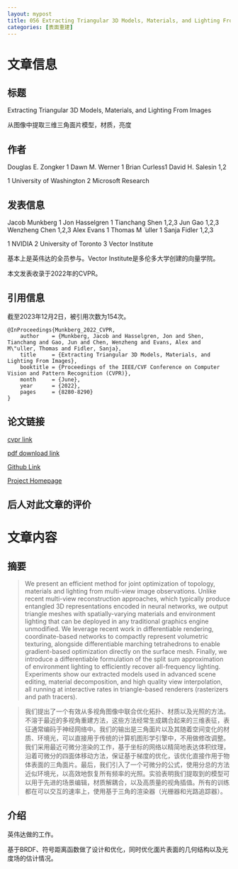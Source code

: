 ```yaml
---
layout: mypost
title: 056 Extracting Triangular 3D Models, Materials, and Lighting From Images
categories: [表面重建]
---
```



# 文章信息

## 标题

Extracting Triangular 3D Models, Materials, and Lighting From Images

从图像中提取三维三角面片模型，材质，亮度

## 作者

Douglas E. Zongker 1 
Dawn M. Werner 1 
Brian Curless1 David H. Salesin 1,2

1 University of Washington
2 Microsoft Research



## 发表信息

Jacob Munkberg 1 Jon Hasselgren 1 Tianchang Shen 1,2,3 Jun Gao 1,2,3 Wenzheng Chen 1,2,3 Alex Evans 1 Thomas M ̈ uller 1 Sanja Fidler 1,2,3

1 NVIDIA 2 University of Toronto 3 Vector Institute

基本上是英伟达的全员参与。Vector Institute是多伦多大学创建的向量学院。

本文发表收录于2022年的CVPR。


## 引用信息

截至2023年12月2日，被引用次数为154次。

```
@InProceedings{Munkberg_2022_CVPR,
    author    = {Munkberg, Jacob and Hasselgren, Jon and Shen, Tianchang and Gao, Jun and Chen, Wenzheng and Evans, Alex and M\"uller, Thomas and Fidler, Sanja},
    title     = {Extracting Triangular 3D Models, Materials, and Lighting From Images},
    booktitle = {Proceedings of the IEEE/CVF Conference on Computer Vision and Pattern Recognition (CVPR)},
    month     = {June},
    year      = {2022},
    pages     = {8280-8290}
}
```

## 论文链接

[cvpr link](https://openaccess.thecvf.com/content/CVPR2022/html/Munkberg_Extracting_Triangular_3D_Models_Materials_and_Lighting_From_Images_CVPR_2022_paper.html)

[pdf download link](https://openaccess.thecvf.com/content/CVPR2022/papers/Munkberg_Extracting_Triangular_3D_Models_Materials_and_Lighting_From_Images_CVPR_2022_paper.pdf)

[Github Link](https://github.com/NVlabs/nvdiffrec)

[Project Homepage](https://nvlabs.github.io/nvdiffrec/)


## 后人对此文章的评价


# 文章内容

## 摘要

> We present an efficient method for joint optimization of topology, materials and lighting from multi-view image observations. Unlike recent multi-view reconstruction approaches, which typically produce entangled 3D representations encoded in neural networks, we output triangle meshes with spatially-varying materials and environment lighting that can be deployed in any traditional graphics engine unmodified. We leverage recent work in differentiable rendering, coordinate-based networks to compactly represent volumetric texturing, alongside differentiable marching tetrahedrons to enable gradient-based optimization directly on the surface mesh. Finally, we introduce a differentiable formulation of the split sum approximation of environment lighting to efficiently recover all-frequency lighting. Experiments show our extracted models used in advanced scene editing, material decomposition, and high quality view interpolation, all running at interactive rates in triangle-based renderers (rasterizers and path tracers).

> 我们提出了一个有效从多视角图像中联合优化拓扑、材质以及光照的方法。不溶于最近的多视角重建方法，这些方法经常生成耦合起来的三维表征，表征通常编码于神经网络中。我们的输出是三角面片以及其随着空间变化的材质、环境光，可以直接用于传统的计算机图形学引擎中，不用做修改调整。我们采用最近可微分渲染的工作，基于坐标的网络以精简地表达体积纹理，沿着可微分的四面体移动方法，保证基于梯度的优化，该优化直接作用于物体表面的三角面片。最后，我们引入了一个可微分的公式，使用分总的方法近似环境光，以高效地恢复所有频率的光照。实验表明我们提取到的模型可以用于先进的场景编辑，材质解耦合，以及高质量的视角插值。所有的训练都在可以交互的速率上，使用基于三角的渲染器（光栅器和光路追踪器）。

## 介绍

英伟达做的工作。

基于BRDF、符号距离函数做了设计和优化，同时优化面片表面的几何结构以及光度场的估计情况。
